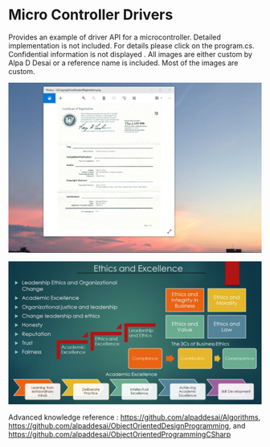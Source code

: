 # Micro Controller Drivers

Provides an example of driver API for a microcontroller. Detailed implementation is not included. For details please click on the program.cs. Confidential information is not displayed . All images are either custom by Alpa D Desai or a reference name is included. Most of the images are custom. 

![image](USCopyrightCertificate.png)

![image](Ethics.jpg)

Advanced knowledge reference : https://github.com/alpaddesai/Algorithms, https://github.com/alpaddesai/ObjectOrientedDesignProgramming, and https://github.com/alpaddesai/ObjectOrientedProgrammingCSharp



